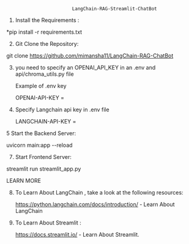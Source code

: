                             LangChain-RAG-Streamlit-ChatBot

1. Install the Requirements :

  *pip install -r requirements.txt

2. Git Clone the Repository:

  git clone https://github.com/mimansha11/LangChain-RAG-ChatBot

3. you need to specify an OPENAI_API_KEY in an .env and api/chroma_utils.py file

   Example of .env key 

   OPENAI-API-KEY = <Openai-api-key>

4. Specify Langchain api key in .env file 

   LANGCHAIN-API-KEY = <lANGCHAIN-API-KEY>

5  Start the Backend Server:

   uvicorn main:app --reload

7. Start Frontend Server:

streamlit run streamlit_app.py



LEARN MORE 

8. To Learn About LangChain , take a look at the following resources:

   https://python.langchain.com/docs/introduction/ - Learn About LangChain

9. To Learn About Streamlit : 

   https://docs.streamlit.io/ - Learn About Streamlit.
